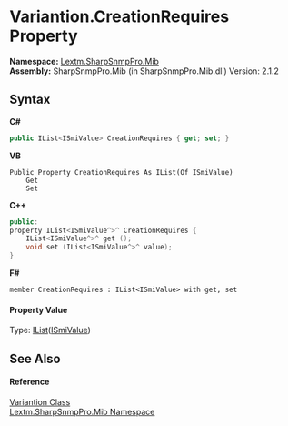 # Variantion.CreationRequires Property 
 

**Namespace:**&nbsp;<a href="N_Lextm_SharpSnmpPro_Mib">Lextm.SharpSnmpPro.Mib</a><br />**Assembly:**&nbsp;SharpSnmpPro.Mib (in SharpSnmpPro.Mib.dll) Version: 2.1.2

## Syntax

**C#**<br />
``` C#
public IList<ISmiValue> CreationRequires { get; set; }
```

**VB**<br />
``` VB
Public Property CreationRequires As IList(Of ISmiValue)
	Get
	Set
```

**C++**<br />
``` C++
public:
property IList<ISmiValue^>^ CreationRequires {
	IList<ISmiValue^>^ get ();
	void set (IList<ISmiValue^>^ value);
}
```

**F#**<br />
``` F#
member CreationRequires : IList<ISmiValue> with get, set

```


#### Property Value
Type: <a href="https://docs.microsoft.com/dotnet/api/system.collections.generic.ilist-1" target="_blank" rel="noopener noreferrer">IList</a>(<a href="T_Lextm_SharpSnmpPro_Mib_ISmiValue">ISmiValue</a>)

## See Also


#### Reference
<a href="T_Lextm_SharpSnmpPro_Mib_Variantion">Variantion Class</a><br /><a href="N_Lextm_SharpSnmpPro_Mib">Lextm.SharpSnmpPro.Mib Namespace</a><br />